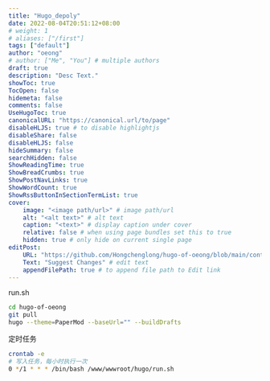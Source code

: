```yaml
---
title: "Hugo_depoly"
date: 2022-08-04T20:51:12+08:00
# weight: 1
# aliases: ["/first"]
tags: ["default"]
author: "oeong"
# author: ["Me", "You"] # multiple authors
draft: true
description: "Desc Text."
showToc: true
TocOpen: false
hidemeta: false
comments: false
UseHugoToc: true
canonicalURL: "https://canonical.url/to/page"
disableHLJS: true # to disable highlightjs
disableShare: false
disableHLJS: false
hideSummary: false
searchHidden: false
ShowReadingTime: true
ShowBreadCrumbs: true
ShowPostNavLinks: true
ShowWordCount: true
ShowRssButtonInSectionTermList: true
cover:
    image: "<image path/url>" # image path/url
    alt: "<alt text>" # alt text
    caption: "<text>" # display caption under cover
    relative: false # when using page bundles set this to true
    hidden: true # only hide on current single page
editPost:
    URL: "https://github.com/Hongchenglong/hugo-of-oeong/blob/main/content"
    Text: "Suggest Changes" # edit text
    appendFilePath: true # to append file path to Edit link
---
```




run.sh

```sh
cd hugo-of-oeong
git pull
hugo --theme=PaperMod --baseUrl="" --buildDrafts
```

定时任务

```sh
crontab -e
# 写入任务，每小时执行一次
0 */1 * * * /bin/bash /www/wwwroot/hugo/run.sh
```

